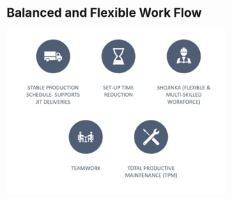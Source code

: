 # Balanced and Flexible Work Flow

![Screenshot 2024-05-25 at 1.03.06 PM.png](Balanced%20and%20Flexible%20Work%20Flow%20fdd9639562014b608dacd7831325ba29/Screenshot_2024-05-25_at_1.03.06_PM.png)